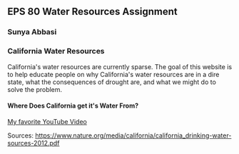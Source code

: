 ## EPS 80 Water Resources Assignment
### Sunya Abbasi


### California Water Resources

California's water resources are currently sparse. The goal of this website is to help educate people on why California's water resources are in a dire state, what the consequences of drought are, and what we might do to solve the problem.

#### Where Does California get it's Water From?
[My favorite YouTube Video](https://www.youtube.com/watch?v=WtJjjHOpHoo)


Sources:
https://www.nature.org/media/california/california_drinking-water-sources-2012.pdf
